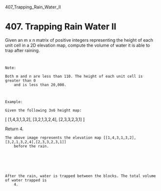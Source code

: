 407_Trapping_Rain_Water_II
# 407. Trapping Rain Water II

Given an m x n matrix of positive integers representing the height of each unit
        cell in a 2D elevation map, compute the volume of water it is able to trap after raining.
    

     

    Note:

    Both m and n are less than 110. The height of each unit cell is greater than 0
        and is less than 20,000.

     

    Example:

    Given the following 3x6 height map:
[
  [1,4,3,1,3,2],
  [3,2,1,3,2,4],
  [2,3,3,2,3,1]
]

Return 4.

    
        

    The above image represents the elevation map [[1,4,3,1,3,2],[3,2,1,3,2,4],[2,3,3,2,3,1]]
        before the rain.

     

    
        

    After the rain, water is trapped between the blocks. The total volume of water trapped is
        4.